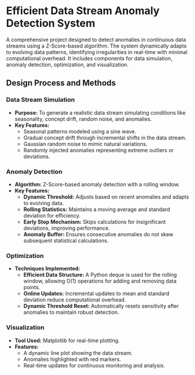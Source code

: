 # Efficient Data Stream Anomaly Detection System

A comprehensive project designed to detect anomalies in continuous data streams using a Z-Score-based algorithm. The system dynamically adapts to evolving data patterns, identifying irregularities in real-time with minimal computational overhead. It includes components for data simulation, anomaly detection, optimization, and visualization.

## Design Process and Methods

### Data Stream Simulation
- **Purpose:** To generate a realistic data stream simulating conditions like seasonality, concept drift, random noise, and anomalies.
- **Key Features:**
  - Seasonal patterns modeled using a sine wave.
  - Gradual concept drift through incremental shifts in the data stream.
  - Gaussian random noise to mimic natural variations.
  - Randomly injected anomalies representing extreme outliers or deviations.

### Anomaly Detection
- **Algorithm:** Z-Score-based anomaly detection with a rolling window.
- **Key Features:**
  - **Dynamic Threshold:** Adjusts based on recent anomalies and adapts to evolving data.
  - **Rolling Statistics:** Maintains a moving average and standard deviation for efficiency.
  - **Early Stop Mechanism:** Skips calculations for insignificant deviations, improving performance.
  - **Anomaly Buffer:** Ensures consecutive anomalies do not skew subsequent statistical calculations.

### Optimization
- **Techniques Implemented:**
  - **Efficient Data Structure:** A Python deque is used for the rolling window, allowing O(1) operations for adding and removing data points.
  - **Online Updates:** Incremental updates to mean and standard deviation reduce computational overhead.
  - **Dynamic Threshold Reset:** Automatically resets sensitivity after anomalies to maintain robust detection.

### Visualization
- **Tool Used:** Matplotlib for real-time plotting.
- **Features:**
  - A dynamic line plot showing the data stream.
  - Anomalies highlighted with red markers.
  - Real-time updates for continuous monitoring and analysis.
